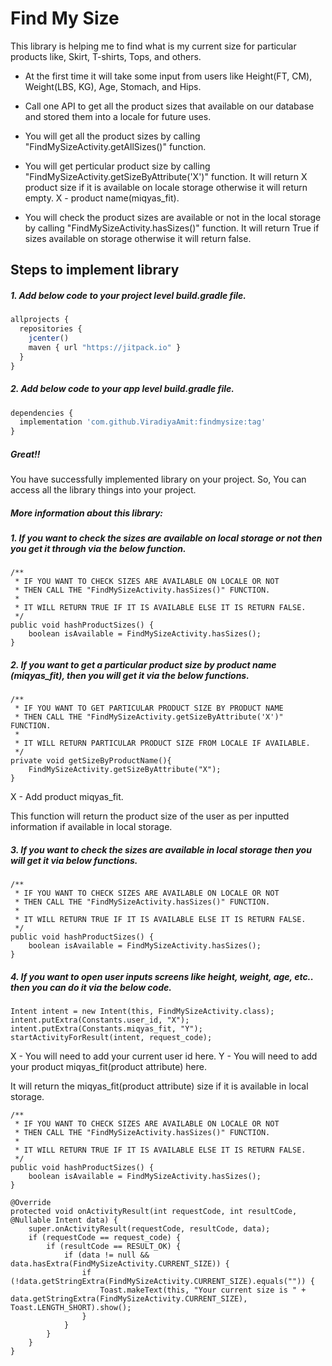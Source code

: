 # Find My Size

This library is helping me to find what is my current size for particular products like, Skirt, T-shirts, Tops, and others.

- At the first time it will take some input from users like Height(FT, CM), Weight(LBS, KG), Age, Stomach, and Hips.

- Call one API to get all the product sizes that available on our database and stored them into a locale for future uses.

- You will get all the product sizes by calling "FindMySizeActivity.getAllSizes()" function.

- You will get perticular product size by calling "FindMySizeActivity.getSizeByAttribute('X')" function.
It will return X product size if it is available on locale storage otherwise it will return empty.
X - product name(miqyas_fit).

- You will check the product sizes are available or not in the local storage by calling "FindMySizeActivity.hasSizes()" function.
It will return True if sizes available on storage otherwise it will return false.



## Steps to implement library

##### 1. Add below code to your project level build.gradle file.

```javascript
allprojects {
  repositories {
    jcenter()
    maven { url "https://jitpack.io" }
  }
}
```

##### 2. Add below code to your app level build.gradle file.

```javascript
dependencies {
  implementation 'com.github.ViradiyaAmit:findmysize:tag'
}
```

##### Great!!
You have successfully implemented library on your project. So, You can access all the library things into your project.


##### More information about this library:

##### 1. If you want to check the sizes are available on local storage or not then you get it through via the below function.

    /**
     * IF YOU WANT TO CHECK SIZES ARE AVAILABLE ON LOCALE OR NOT
     * THEN CALL THE "FindMySizeActivity.hasSizes()" FUNCTION.
     *
     * IT WILL RETURN TRUE IF IT IS AVAILABLE ELSE IT IS RETURN FALSE.
     */
    public void hashProductSizes() {
        boolean isAvailable = FindMySizeActivity.hasSizes();
    }
    
    
##### 2. If you want to get a particular product size by product name (miqyas_fit), then you will get it via the below functions.

    /**
     * IF YOU WANT TO GET PARTICULAR PRODUCT SIZE BY PRODUCT NAME
     * THEN CALL THE "FindMySizeActivity.getSizeByAttribute('X')" FUNCTION.
     *
     * IT WILL RETURN PARTICULAR PRODUCT SIZE FROM LOCALE IF AVAILABLE.
     */
    private void getSizeByProductName(){
        FindMySizeActivity.getSizeByAttribute("X");
    }
	

X - Add product miqyas_fit.

This function will return the product size of the user as per inputted information if available in local storage.


##### 3. If you want to check the sizes are available in local storage then you will get it via below functions.

    /**
     * IF YOU WANT TO CHECK SIZES ARE AVAILABLE ON LOCALE OR NOT
     * THEN CALL THE "FindMySizeActivity.hasSizes()" FUNCTION.
     *
     * IT WILL RETURN TRUE IF IT IS AVAILABLE ELSE IT IS RETURN FALSE.
     */
    public void hashProductSizes() {
        boolean isAvailable = FindMySizeActivity.hasSizes();
    }

##### 4. If you want to open user inputs screens like height, weight, age, etc.. then you can do it via the below code.

	Intent intent = new Intent(this, FindMySizeActivity.class);
    intent.putExtra(Constants.user_id, "X");
    intent.putExtra(Constants.miqyas_fit, "Y");
    startActivityForResult(intent, request_code);

X - You will need to add your current user id here.
Y - You will need to add your product miqyas_fit(product attribute) here.

It will return the miqyas_fit(product attribute) size if it is available in local storage. 

    /**
     * IF YOU WANT TO CHECK SIZES ARE AVAILABLE ON LOCALE OR NOT
     * THEN CALL THE "FindMySizeActivity.hasSizes()" FUNCTION.
     *
     * IT WILL RETURN TRUE IF IT IS AVAILABLE ELSE IT IS RETURN FALSE.
     */
    public void hashProductSizes() {
        boolean isAvailable = FindMySizeActivity.hasSizes();
    }

    @Override
    protected void onActivityResult(int requestCode, int resultCode, @Nullable Intent data) {
        super.onActivityResult(requestCode, resultCode, data);
        if (requestCode == request_code) {
            if (resultCode == RESULT_OK) {
                if (data != null && data.hasExtra(FindMySizeActivity.CURRENT_SIZE)) {
                    if (!data.getStringExtra(FindMySizeActivity.CURRENT_SIZE).equals("")) {
                        Toast.makeText(this, "Your current size is " + data.getStringExtra(FindMySizeActivity.CURRENT_SIZE), Toast.LENGTH_SHORT).show();
                    }
                }
            }
        }
    }
